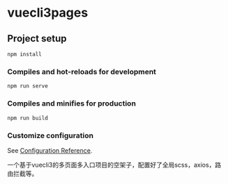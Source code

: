 # vuecli3pages

## Project setup
```
npm install
```

### Compiles and hot-reloads for development
```
npm run serve
```

### Compiles and minifies for production
```
npm run build
```

### Customize configuration
See [Configuration Reference](https://cli.vuejs.org/config/).

一个基于vuecli3的多页面多入口项目的空架子，配置好了全局scss，axios，路由拦截等。